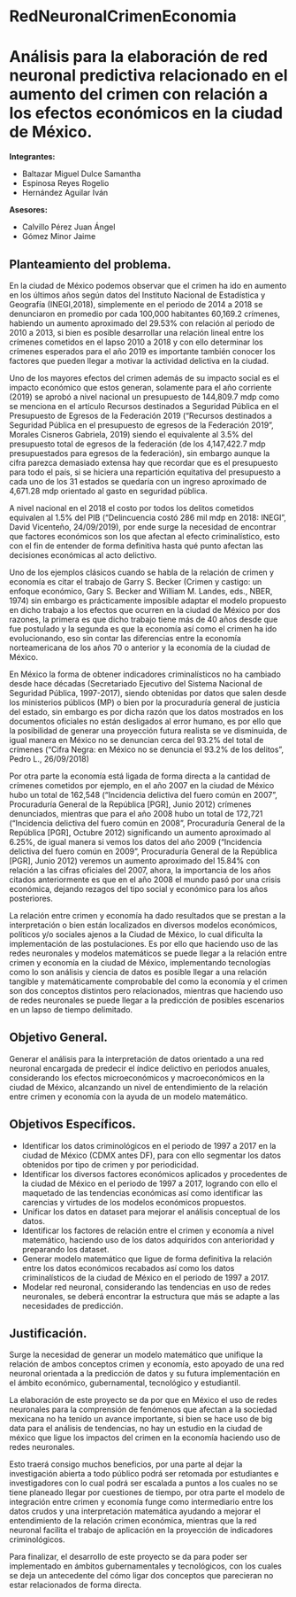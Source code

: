 # RedNeuronalCrimenEconomia
<h1>Análisis para la elaboración de red neuronal predictiva relacionado en el aumento del crimen con relación a los efectos económicos en la ciudad de México.</h1>



<b>Integrantes:</b>
<ul>
  <li>Baltazar Miguel Dulce Samantha</li>
  <li>Espinosa Reyes Rogelio</li>
  <li>Hernández Aguilar Iván</li>
</ul>
<b>Asesores:</b>
  <ul>
    <li>Calvillo Pérez Juan Ángel</li>
    <li>Gómez Minor Jaime</li>
  </ul>


<h2>Planteamiento del problema.</h2>

<p>En la ciudad de México podemos observar que el crimen ha ido en aumento en los últimos años según datos del Instituto Nacional de Estadística y Geografía (INEGI,2018), simplemente en el periodo de 2014 a 2018 se denunciaron en promedio por cada 100,000 habitantes 60,169.2 crímenes, habiendo un aumento aproximado del 29.53% con relación al periodo de 2010 a 2013, si bien es posible desarrollar una relación lineal entre los crímenes cometidos en el lapso 2010 a 2018 y con ello determinar los crímenes esperados para el año 2019 es importante también conocer los factores que pueden llegar a motivar la actividad delictiva en la ciudad.</p>

<p>Uno de los mayores efectos del crimen además de su impacto social es el impacto económico que estos generan, solamente para el año corriente (2019) se aprobó a nivel nacional un presupuesto de 144,809.7 mdp como se menciona en el artículo Recursos destinados a Seguridad Pública en el Presupuesto de Egresos de la Federación 2019 (“Recursos destinados a Seguridad Pública en el presupuesto de egresos de la Federación 2019”, Morales Cisneros Gabriela, 2019) siendo el equivalente al 3.5% del presupuesto total de egresos de la federación (de los 4,147,422.7 mdp presupuestados para egresos de la federación), sin embargo aunque la cifra parezca demasiado extensa hay que recordar que es el presupuesto para todo el país, si se hiciera una repartición equitativa del presupuesto a cada uno  de los 31 estados se quedaría con un ingreso aproximado de 4,671.28 mdp orientado al gasto en seguridad pública.</p>

<p>A nivel nacional en el 2018 el costo por todos los delitos cometidos equivalen al 1.5% del PIB (“Delincuencia costó 286 mil mdp en 2018: INEGI”, David Vicenteño, 24/09/2019), por ende surge la necesidad de encontrar que factores económicos son los que afectan al efecto criminalístico, esto con el fin de entender de forma definitiva hasta qué punto afectan las decisiones económicas al acto delictivo.</p>

<p>Uno de los ejemplos clásicos cuando se habla de la relación de crimen y economía es citar el trabajo de Garry S. Becker (Crimen y castigo: un enfoque económico, Gary S. Becker and William M. Landes, eds., NBER, 1974) sin embargo es prácticamente imposible adaptar el modelo propuesto en dicho trabajo a los efectos que ocurren en la ciudad de México por dos razones, la primera es que dicho trabajo tiene más de 40 años desde que fue postulado y la segunda es que la economía así como el crimen ha ido evolucionando, eso sin contar las diferencias entre la economía norteamericana de los años 70 o anterior y la economía de la ciudad de México.</p>

<p>En México la forma de obtener indicadores criminalísticos no ha cambiado desde hace décadas (Secretariado Ejecutivo del Sistema Nacional de Seguridad Pública, 1997-2017), siendo obtenidas por  datos que salen desde los ministerios públicos (MP) o bien por la procuraduría general de justicia del estado, sin embargo es por dicha razón que los datos mostrados en los documentos oficiales no están desligados al error humano, es por ello que la posibilidad de generar una proyección futura realista se ve disminuida, de igual manera en México no se denuncian cerca del 93.2% del total de crímenes (“Cifra Negra: en México no se denuncia el 93.2% de los delitos”, Pedro L., 26/09/2018)</p>

<p>Por otra parte la economía está ligada de forma directa a la cantidad de crímenes cometidos por ejemplo, en el año 2007 en la ciudad de México hubo un total de 162,548 (“Incidencia delictiva del fuero común en 2007”, Procuraduría General de la República [PGR], Junio 2012) crímenes denunciados, mientras que para el año 2008 hubo un total de 172,721 (“Incidencia delictiva del fuero común en 2008”, Procuraduría General de la República [PGR], Octubre 2012) significando un aumento aproximado al 6.25%, de igual manera si vemos los datos del año 2009 (“Incidencia delictiva del fuero común en 2009”, Procuraduría General de la República [PGR], Junio 2012) veremos un aumento aproximado del 15.84% con relación a las cifras oficiales del 2007, ahora, la importancia de los años citados anteriormente es que en el año 2008 el mundo pasó por una crisis económica, dejando rezagos del tipo social y económico para los años posteriores.</p>

<p>La relación entre crimen y economía ha dado resultados que se prestan a la interpretación o bien están localizados en diversos modelos económicos, políticos y/o sociales ajenos a la Ciudad de México, lo cual dificulta la implementación de las postulaciones. Es por ello que haciendo uso de las redes neuronales y modelos matemáticos se puede llegar a la relación entre crimen y economía en la ciudad de México, implementando tecnologías como lo son análisis y ciencia de datos es posible llegar a una relación tangible y matemáticamente comprobable del como la economía y el crimen son dos conceptos distintos pero relacionados, mientras que haciendo uso de redes neuronales se puede llegar a la predicción de posibles escenarios en un lapso de tiempo delimitado.</p>

<h2>Objetivo General.</h2>

<p>Generar el análisis para la interpretación de datos orientado a una red neuronal encargada de predecir el índice delictivo en periodos anuales, considerando los efectos microeconómicos y macroeconómicos en la ciudad de México, alcanzando un nivel de entendimiento de la relación entre crimen y economía con la ayuda de un modelo matemático.</p>

<h2>Objetivos Específicos.</h2>
<ul>
<li>Identificar los datos criminológicos en el periodo de 1997 a 2017 en la ciudad de México (CDMX antes DF), para con ello segmentar los datos obtenidos por tipo de crimen y por periodicidad.</li>
<li>Identificar los diversos factores económicos aplicados y procedentes de la ciudad de México en el periodo de 1997 a 2017, logrando con ello el maquetado de las tendencias económicas así como identificar las carencias y virtudes de los modelos económicos propuestos.</li>
<li>Unificar los datos en dataset para mejorar el análisis conceptual de los datos. </li>
<li>Identificar los factores de relación entre el crimen y economía a nivel matemático,  haciendo uso de los datos adquiridos con anterioridad y preparando los dataset.</li>
<li>Generar modelo matemático que ligue de forma definitiva la relación entre los datos económicos recabados así como los datos criminalísticos de la ciudad de México en el periodo de 1997 a 2017. </li>
<li>Modelar red neuronal, considerando las tendencias en uso de redes neuronales, se deberá encontrar la estructura que más se adapte a las necesidades de predicción.</li>
</ul>

<h2>Justificación.</h2>
 
<p>Surge la necesidad de generar un modelo matemático que unifique la relación de ambos conceptos crimen y economía, esto apoyado de una red neuronal orientada a la predicción de datos y su futura implementación en el ámbito económico, gubernamental, tecnológico y estudiantil.</p>

<p>La elaboración de este proyecto se da por que en México el uso de redes neuronales para la comprensión de fenómenos que afectan a la sociedad mexicana no ha tenido un avance importante, si bien se hace uso de big data para el análisis de tendencias, no hay un estudio en la ciudad de méxico que ligue los impactos del crimen en la economía haciendo uso de redes neuronales.</p>

<p>Esto traerá consigo muchos beneficios, por una parte al dejar la investigación abierta a todo público podrá ser retomada por estudiantes e investigadores con lo cual podrá ser escalada a puntos a los cuales no se tiene planeado llegar por cuestiones de tiempo, por otra parte el modelo de integración entre crimen y economía funge como intermediario entre los datos crudos y una interpretación matemática ayudando a mejorar el entendimiento de la relación crimen económica, mientras que la red neuronal facilita el trabajo de aplicación en la proyección de indicadores criminológicos.</p>

<p>Para finalizar, el desarrollo de este proyecto se da para poder ser implementado en ámbitos gubernamentales y tecnológicos, con los cuales se deja un antecedente del cómo ligar dos conceptos que parecieran no estar relacionados de forma directa.</p>
